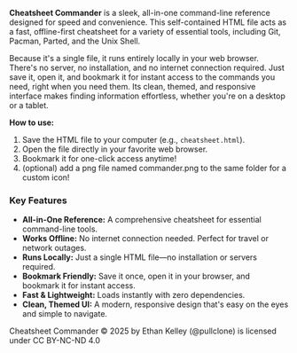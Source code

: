 **Cheatsheet Commander** is a sleek, all-in-one command-line reference designed for speed and convenience. This self-contained HTML file acts as a fast, offline-first cheatsheet for a variety of essential tools, including Git, Pacman, Parted, and the Unix Shell.

Because it's a single file, it runs entirely locally in your web browser. There's no server, no installation, and no internet connection required. Just save it, open it, and bookmark it for instant access to the commands you need, right when you need them. Its clean, themed, and responsive interface makes finding information effortless, whether you're on a desktop or a tablet.

**How to use:**
1.  Save the HTML file to your computer (e.g., `cheatsheet.html`).
2.  Open the file directly in your favorite web browser.
3.  Bookmark it for one-click access anytime!
4.  (optional) add a png file named commander.png to the same folder for a custom icon!

### Key Features

*   **All-in-One Reference:** A comprehensive cheatsheet for essential command-line tools.
*   **Works Offline:** No internet connection needed. Perfect for travel or network outages.
*   **Runs Locally:** Just a single HTML file—no installation or servers required.
*   **Bookmark Friendly:** Save it once, open it in your browser, and bookmark it for instant access.
*   **Fast & Lightweight:** Loads instantly with zero dependencies.
*   **Clean, Themed UI:** A modern, responsive design that's easy on the eyes and simple to navigate.
  
Cheatsheet Commander © 2025 by Ethan Kelley (@pullclone) is licensed under CC BY-NC-ND 4.0
